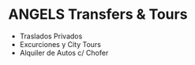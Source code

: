 # ANGELS Transfers & Tours
- Traslados Privados
- Excurciones y City Tours
- Alquiler de Autos c/ Chofer
